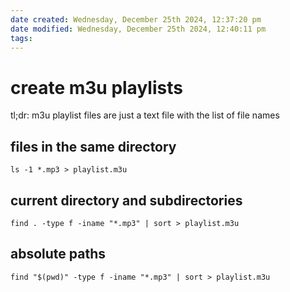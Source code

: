 ```yaml
---
date created: Wednesday, December 25th 2024, 12:37:20 pm
date modified: Wednesday, December 25th 2024, 12:40:11 pm
tags: 
---
```


# create m3u playlists

tl;dr: m3u playlist files are just a text file with the list of file names

## files in the same directory

```shell
ls -1 *.mp3 > playlist.m3u
```

## current directory and subdirectories

```shell
find . -type f -iname "*.mp3" | sort > playlist.m3u
```

## absolute paths

```shell
find "$(pwd)" -type f -iname "*.mp3" | sort > playlist.m3u
```
